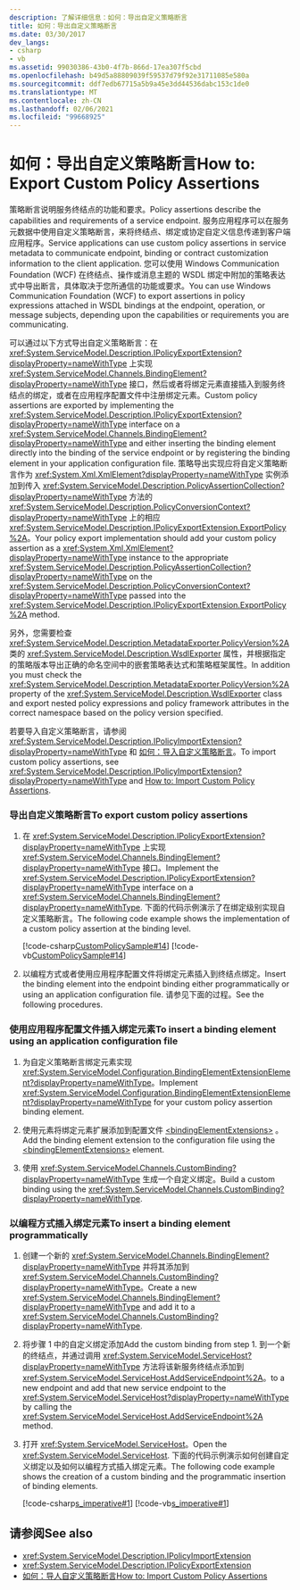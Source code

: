 ```yaml
---
description: 了解详细信息：如何：导出自定义策略断言
title: 如何：导出自定义策略断言
ms.date: 03/30/2017
dev_langs:
- csharp
- vb
ms.assetid: 99030386-43b0-4f7b-866d-17ea307f5cbd
ms.openlocfilehash: b49d5a88809039f59537d79f92e31711085e580a
ms.sourcegitcommit: ddf7edb67715a5b9a45e3dd44536dabc153c1de0
ms.translationtype: MT
ms.contentlocale: zh-CN
ms.lasthandoff: 02/06/2021
ms.locfileid: "99668925"
---
```

# <a name="how-to-export-custom-policy-assertions"></a><span data-ttu-id="2734e-103">如何：导出自定义策略断言</span><span class="sxs-lookup"><span data-stu-id="2734e-103">How to: Export Custom Policy Assertions</span></span>

<span data-ttu-id="2734e-104">策略断言说明服务终结点的功能和要求。</span><span class="sxs-lookup"><span data-stu-id="2734e-104">Policy assertions describe the capabilities and requirements of a service endpoint.</span></span> <span data-ttu-id="2734e-105">服务应用程序可以在服务元数据中使用自定义策略断言，来将终结点、绑定或协定自定义信息传递到客户端应用程序。</span><span class="sxs-lookup"><span data-stu-id="2734e-105">Service applications can use custom policy assertions in service metadata to communicate endpoint, binding or contract customization information to the client application.</span></span> <span data-ttu-id="2734e-106">您可以使用 Windows Communication Foundation (WCF) 在终结点、操作或消息主题的 WSDL 绑定中附加的策略表达式中导出断言，具体取决于您所通信的功能或要求。</span><span class="sxs-lookup"><span data-stu-id="2734e-106">You can use Windows Communication Foundation (WCF) to export assertions in policy expressions attached in WSDL bindings at the endpoint, operation, or message subjects, depending upon the capabilities or requirements you are communicating.</span></span>  
  
 <span data-ttu-id="2734e-107">可以通过以下方式导出自定义策略断言：在 <xref:System.ServiceModel.Description.IPolicyExportExtension?displayProperty=nameWithType> 上实现 <xref:System.ServiceModel.Channels.BindingElement?displayProperty=nameWithType> 接口，然后或者将绑定元素直接插入到服务终结点的绑定，或者在应用程序配置文件中注册绑定元素。</span><span class="sxs-lookup"><span data-stu-id="2734e-107">Custom policy assertions are exported by implementing the <xref:System.ServiceModel.Description.IPolicyExportExtension?displayProperty=nameWithType> interface on a <xref:System.ServiceModel.Channels.BindingElement?displayProperty=nameWithType> and either inserting the binding element directly into the binding of the service endpoint or by registering the binding element in your application configuration file.</span></span> <span data-ttu-id="2734e-108">策略导出实现应将自定义策略断言作为 <xref:System.Xml.XmlElement?displayProperty=nameWithType> 实例添加到传入 <xref:System.ServiceModel.Description.PolicyAssertionCollection?displayProperty=nameWithType> 方法的 <xref:System.ServiceModel.Description.PolicyConversionContext?displayProperty=nameWithType> 上的相应 <xref:System.ServiceModel.Description.IPolicyExportExtension.ExportPolicy%2A>。</span><span class="sxs-lookup"><span data-stu-id="2734e-108">Your policy export implementation should add your custom policy assertion as a <xref:System.Xml.XmlElement?displayProperty=nameWithType> instance to the appropriate <xref:System.ServiceModel.Description.PolicyAssertionCollection?displayProperty=nameWithType> on the <xref:System.ServiceModel.Description.PolicyConversionContext?displayProperty=nameWithType> passed into the <xref:System.ServiceModel.Description.IPolicyExportExtension.ExportPolicy%2A> method.</span></span>  
  
 <span data-ttu-id="2734e-109">另外，您需要检查 <xref:System.ServiceModel.Description.MetadataExporter.PolicyVersion%2A> 类的 <xref:System.ServiceModel.Description.WsdlExporter> 属性，并根据指定的策略版本导出正确的命名空间中的嵌套策略表达式和策略框架属性。</span><span class="sxs-lookup"><span data-stu-id="2734e-109">In addition you must check the <xref:System.ServiceModel.Description.MetadataExporter.PolicyVersion%2A> property of the <xref:System.ServiceModel.Description.WsdlExporter> class and export nested policy expressions and policy framework attributes in the correct namespace based on the policy version specified.</span></span>  
  
 <span data-ttu-id="2734e-110">若要导入自定义策略断言，请参阅 <xref:System.ServiceModel.Description.IPolicyImportExtension?displayProperty=nameWithType> 和 [如何：导入自定义策略断言](how-to-import-custom-policy-assertions.md)。</span><span class="sxs-lookup"><span data-stu-id="2734e-110">To import custom policy assertions, see <xref:System.ServiceModel.Description.IPolicyImportExtension?displayProperty=nameWithType> and [How to: Import Custom Policy Assertions](how-to-import-custom-policy-assertions.md).</span></span>  
  
### <a name="to-export-custom-policy-assertions"></a><span data-ttu-id="2734e-111">导出自定义策略断言</span><span class="sxs-lookup"><span data-stu-id="2734e-111">To export custom policy assertions</span></span>  
  
1. <span data-ttu-id="2734e-112">在 <xref:System.ServiceModel.Description.IPolicyExportExtension?displayProperty=nameWithType> 上实现 <xref:System.ServiceModel.Channels.BindingElement?displayProperty=nameWithType> 接口。</span><span class="sxs-lookup"><span data-stu-id="2734e-112">Implement the <xref:System.ServiceModel.Description.IPolicyExportExtension?displayProperty=nameWithType> interface on a <xref:System.ServiceModel.Channels.BindingElement?displayProperty=nameWithType>.</span></span> <span data-ttu-id="2734e-113">下面的代码示例演示了在绑定级别实现自定义策略断言。</span><span class="sxs-lookup"><span data-stu-id="2734e-113">The following code example shows the implementation of a custom policy assertion at the binding level.</span></span>  
  
     [!code-csharp[CustomPolicySample#14](../../../../samples/snippets/csharp/VS_Snippets_CFX/custompolicysample/cs/policyexporter.cs#14)]
     [!code-vb[CustomPolicySample#14](../../../../samples/snippets/visualbasic/VS_Snippets_CFX/custompolicysample/vb/policyexporter.vb#14)]  
  
2. <span data-ttu-id="2734e-114">以编程方式或者使用应用程序配置文件将绑定元素插入到终结点绑定。</span><span class="sxs-lookup"><span data-stu-id="2734e-114">Insert the binding element into the endpoint binding either programmatically or using an application configuration file.</span></span> <span data-ttu-id="2734e-115">请参见下面的过程。</span><span class="sxs-lookup"><span data-stu-id="2734e-115">See the following procedures.</span></span>  
  
### <a name="to-insert-a-binding-element-using-an-application-configuration-file"></a><span data-ttu-id="2734e-116">使用应用程序配置文件插入绑定元素</span><span class="sxs-lookup"><span data-stu-id="2734e-116">To insert a binding element using an application configuration file</span></span>  
  
1. <span data-ttu-id="2734e-117">为自定义策略断言绑定元素实现 <xref:System.ServiceModel.Configuration.BindingElementExtensionElement?displayProperty=nameWithType>。</span><span class="sxs-lookup"><span data-stu-id="2734e-117">Implement <xref:System.ServiceModel.Configuration.BindingElementExtensionElement?displayProperty=nameWithType> for your custom policy assertion binding element.</span></span>  
  
2. <span data-ttu-id="2734e-118">使用元素将绑定元素扩展添加到配置文件 [\<bindingElementExtensions>](../../configure-apps/file-schema/wcf/bindingelementextensions.md) 。</span><span class="sxs-lookup"><span data-stu-id="2734e-118">Add the binding element extension to the configuration file using the [\<bindingElementExtensions>](../../configure-apps/file-schema/wcf/bindingelementextensions.md) element.</span></span>  
  
3. <span data-ttu-id="2734e-119">使用 <xref:System.ServiceModel.Channels.CustomBinding?displayProperty=nameWithType> 生成一个自定义绑定。</span><span class="sxs-lookup"><span data-stu-id="2734e-119">Build a custom binding using the <xref:System.ServiceModel.Channels.CustomBinding?displayProperty=nameWithType>.</span></span>  
  
### <a name="to-insert-a-binding-element-programmatically"></a><span data-ttu-id="2734e-120">以编程方式插入绑定元素</span><span class="sxs-lookup"><span data-stu-id="2734e-120">To insert a binding element programmatically</span></span>  
  
1. <span data-ttu-id="2734e-121">创建一个新的 <xref:System.ServiceModel.Channels.BindingElement?displayProperty=nameWithType> 并将其添加到 <xref:System.ServiceModel.Channels.CustomBinding?displayProperty=nameWithType>。</span><span class="sxs-lookup"><span data-stu-id="2734e-121">Create a new <xref:System.ServiceModel.Channels.BindingElement?displayProperty=nameWithType> and add it to a <xref:System.ServiceModel.Channels.CustomBinding?displayProperty=nameWithType>.</span></span>  
  
2. <span data-ttu-id="2734e-122">将步骤 1 中的自定义绑定添加</span><span class="sxs-lookup"><span data-stu-id="2734e-122">Add the custom binding from step 1.</span></span> <span data-ttu-id="2734e-123">到一个新的终结点，并通过调用 <xref:System.ServiceModel.ServiceHost?displayProperty=nameWithType> 方法将该新服务终结点添加到 <xref:System.ServiceModel.ServiceHost.AddServiceEndpoint%2A>。</span><span class="sxs-lookup"><span data-stu-id="2734e-123">to a new endpoint and add that new service endpoint to the <xref:System.ServiceModel.ServiceHost?displayProperty=nameWithType> by calling the <xref:System.ServiceModel.ServiceHost.AddServiceEndpoint%2A> method.</span></span>  
  
3. <span data-ttu-id="2734e-124">打开 <xref:System.ServiceModel.ServiceHost>。</span><span class="sxs-lookup"><span data-stu-id="2734e-124">Open the <xref:System.ServiceModel.ServiceHost>.</span></span> <span data-ttu-id="2734e-125">下面的代码示例演示如何创建自定义绑定以及如何以编程方式插入绑定元素。</span><span class="sxs-lookup"><span data-stu-id="2734e-125">The following code example shows the creation of a custom binding and the programmatic insertion of binding elements.</span></span>  
  
     [!code-csharp[s_imperative#1](../../../../samples/snippets/csharp/VS_Snippets_CFX/s_imperative/cs/service.cs#1)]
     [!code-vb[s_imperative#1](../../../../samples/snippets/visualbasic/VS_Snippets_CFX/s_imperative/vb/service.vb#1)]  
  
## <a name="see-also"></a><span data-ttu-id="2734e-126">请参阅</span><span class="sxs-lookup"><span data-stu-id="2734e-126">See also</span></span>

- <xref:System.ServiceModel.Description.IPolicyImportExtension>
- <xref:System.ServiceModel.Description.IPolicyExportExtension>
- [<span data-ttu-id="2734e-127">如何：导人自定义策略断言</span><span class="sxs-lookup"><span data-stu-id="2734e-127">How to: Import Custom Policy Assertions</span></span>](how-to-import-custom-policy-assertions.md)
